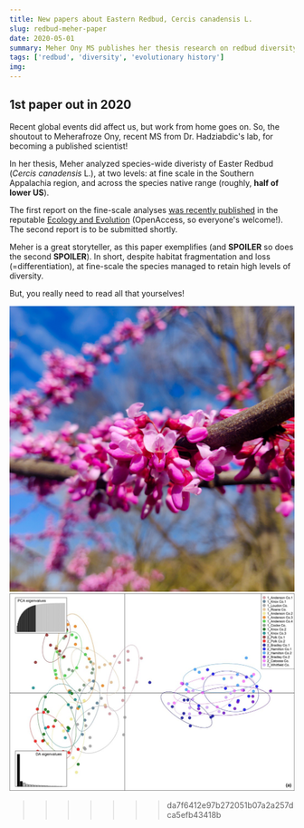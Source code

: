 ```yaml
---
title: New papers about Eastern Redbud, Cercis canadensis L.
slug: redbud-meher-paper
date: 2020-05-01
summary: Meher Ony MS publishes her thesis research on redbud diversity.
tags: ['redbud', 'diversity', 'evolutionary history']
img:
---
```


## 1st paper out in 2020
Recent global events did affect us, but work from home goes on.
So, the shoutout to Meherafroze Ony, recent MS from Dr. Hadziabdic's lab, for becoming a published scientist!

In her thesis, Meher analyzed species-wide diveristy of Easter Redbud (_Cercis canadensis_ L.), at two levels: at fine scale in the Southern Appalachia region, and across the species native range (roughly, __half of lower US__).

The first report on the fine-scale analyses [was recently published](https://onlinelibrary.wiley.com/doi/full/10.1002/ece3.6141) in the reputable [Ecology and Evolution](https://onlinelibrary.wiley.com/journal/20457758) (OpenAccess, so everyone's welcome!). The second report is to be submitted shortly.

Meher is a great storyteller, as this paper exemplifies (and __SPOILER__ so does the second __SPOILER__). In short, despite habitat fragmentation and loss (=differentiation), at fine-scale the species managed to retain high levels of diversity.

But, you really need to read all that yourselves!

![redbud](./redbud.jpg "Meher's Eastern Redbud in bloom. Author: M. Ony")
![highlight](./DAPC.jpg "Results highlight - fine scale genetic clusters. Author: M. Ony")
>>>>>>> da7f6412e97b272051b07a2a257dca5efb43418b
